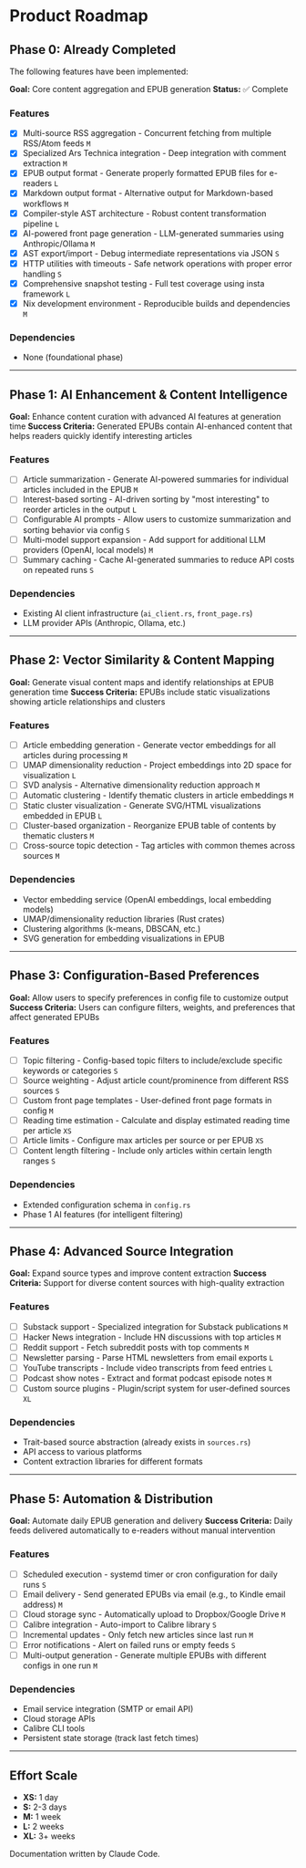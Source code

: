 # Product Roadmap

## Phase 0: Already Completed

The following features have been implemented:

**Goal:** Core content aggregation and EPUB generation
**Status:** ✅ Complete

### Features

- [x] Multi-source RSS aggregation - Concurrent fetching from multiple RSS/Atom feeds `M`
- [x] Specialized Ars Technica integration - Deep integration with comment extraction `M`
- [x] EPUB output format - Generate properly formatted EPUB files for e-readers `L`
- [x] Markdown output format - Alternative output for Markdown-based workflows `M`
- [x] Compiler-style AST architecture - Robust content transformation pipeline `L`
- [x] AI-powered front page generation - LLM-generated summaries using Anthropic/Ollama `M`
- [x] AST export/import - Debug intermediate representations via JSON `S`
- [x] HTTP utilities with timeouts - Safe network operations with proper error handling `S`
- [x] Comprehensive snapshot testing - Full test coverage using insta framework `L`
- [x] Nix development environment - Reproducible builds and dependencies `M`

### Dependencies

- None (foundational phase)

---

## Phase 1: AI Enhancement & Content Intelligence

**Goal:** Enhance content curation with advanced AI features at generation time
**Success Criteria:** Generated EPUBs contain AI-enhanced content that helps readers quickly identify interesting articles

### Features

- [ ] Article summarization - Generate AI-powered summaries for individual articles included in the EPUB `M`
- [ ] Interest-based sorting - AI-driven sorting by "most interesting" to reorder articles in the output `L`
- [ ] Configurable AI prompts - Allow users to customize summarization and sorting behavior via config `S`
- [ ] Multi-model support expansion - Add support for additional LLM providers (OpenAI, local models) `M`
- [ ] Summary caching - Cache AI-generated summaries to reduce API costs on repeated runs `S`

### Dependencies

- Existing AI client infrastructure (`ai_client.rs`, `front_page.rs`)
- LLM provider APIs (Anthropic, Ollama, etc.)

---

## Phase 2: Vector Similarity & Content Mapping

**Goal:** Generate visual content maps and identify relationships at EPUB generation time
**Success Criteria:** EPUBs include static visualizations showing article relationships and clusters

### Features

- [ ] Article embedding generation - Generate vector embeddings for all articles during processing `M`
- [ ] UMAP dimensionality reduction - Project embeddings into 2D space for visualization `L`
- [ ] SVD analysis - Alternative dimensionality reduction approach `M`
- [ ] Automatic clustering - Identify thematic clusters in article embeddings `M`
- [ ] Static cluster visualization - Generate SVG/HTML visualizations embedded in EPUB `L`
- [ ] Cluster-based organization - Reorganize EPUB table of contents by thematic clusters `M`
- [ ] Cross-source topic detection - Tag articles with common themes across sources `M`

### Dependencies

- Vector embedding service (OpenAI embeddings, local embedding models)
- UMAP/dimensionality reduction libraries (Rust crates)
- Clustering algorithms (k-means, DBSCAN, etc.)
- SVG generation for embedding visualizations in EPUB

---

## Phase 3: Configuration-Based Preferences

**Goal:** Allow users to specify preferences in config file to customize output
**Success Criteria:** Users can configure filters, weights, and preferences that affect generated EPUBs

### Features

- [ ] Topic filtering - Config-based topic filters to include/exclude specific keywords or categories `S`
- [ ] Source weighting - Adjust article count/prominence from different RSS sources `S`
- [ ] Custom front page templates - User-defined front page formats in config `M`
- [ ] Reading time estimation - Calculate and display estimated reading time per article `XS`
- [ ] Article limits - Configure max articles per source or per EPUB `XS`
- [ ] Content length filtering - Include only articles within certain length ranges `S`

### Dependencies

- Extended configuration schema in `config.rs`
- Phase 1 AI features (for intelligent filtering)

---

## Phase 4: Advanced Source Integration

**Goal:** Expand source types and improve content extraction
**Success Criteria:** Support for diverse content sources with high-quality extraction

### Features

- [ ] Substack support - Specialized integration for Substack publications `M`
- [ ] Hacker News integration - Include HN discussions with top articles `M`
- [ ] Reddit support - Fetch subreddit posts with top comments `M`
- [ ] Newsletter parsing - Parse HTML newsletters from email exports `L`
- [ ] YouTube transcripts - Include video transcripts from feed entries `L`
- [ ] Podcast show notes - Extract and format podcast episode notes `M`
- [ ] Custom source plugins - Plugin/script system for user-defined sources `XL`

### Dependencies

- Trait-based source abstraction (already exists in `sources.rs`)
- API access to various platforms
- Content extraction libraries for different formats

---

## Phase 5: Automation & Distribution

**Goal:** Automate daily EPUB generation and delivery
**Success Criteria:** Daily feeds delivered automatically to e-readers without manual intervention

### Features

- [ ] Scheduled execution - systemd timer or cron configuration for daily runs `S`
- [ ] Email delivery - Send generated EPUBs via email (e.g., to Kindle email address) `M`
- [ ] Cloud storage sync - Automatically upload to Dropbox/Google Drive `M`
- [ ] Calibre integration - Auto-import to Calibre library `S`
- [ ] Incremental updates - Only fetch new articles since last run `M`
- [ ] Error notifications - Alert on failed runs or empty feeds `S`
- [ ] Multi-output generation - Generate multiple EPUBs with different configs in one run `M`

### Dependencies

- Email service integration (SMTP or email API)
- Cloud storage APIs
- Calibre CLI tools
- Persistent state storage (track last fetch times)

---

## Effort Scale

- **XS:** 1 day
- **S:** 2-3 days
- **M:** 1 week
- **L:** 2 weeks
- **XL:** 3+ weeks

Documentation written by Claude Code.
